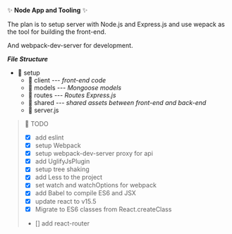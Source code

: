 :sparkles: **Node App and Tooling** :sparkles:

The plan is to setup server with Node.js and Express.js
and use wepack as the tool for building the front-end.

And webpack-dev-server for development.

***File Structure***

* :file_folder: setup
    * :file_folder: client *--- front-end code*
    * :file_folder: models *--- Mongoose models*
    * :file_folder: routes *--- Routes Express.js*
    * :file_folder: shared *--- shared assets between front-end and back-end*
    * :page_facing_up: server.js

> :pencil: TODO
> - [x] add eslint
> - [x] setup Webpack
> - [x] setup webpack-dev-server proxy for api
> - [x] add UglifyJsPlugin
> - [x] setup tree shaking
> - [x] add Less to the project
> - [x] set watch and watchOptions for webpack
> - [x] add Babel to compile ES6 and JSX
> - [x] update react to v15.5
> - [x] Migrate to ES6 classes from React.createClass
> - [] add react-router
